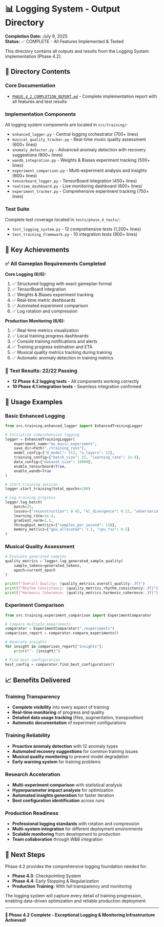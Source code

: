 # 📊 Logging System - Output Directory

**Completion Date:** July 9, 2025  
**Status:** ✅ COMPLETE - All Features Implemented & Tested  

This directory contains all outputs and results from the Logging System implementation (Phase 4.2).

## 📁 Directory Contents

### **Core Documentation**
- [`PHASE_4_2_COMPLETION_REPORT.md`](./PHASE_4_2_COMPLETION_REPORT.md) - Complete implementation report with all features and test results

### **Implementation Components**
All logging system components are located in `src/training/`:
- `enhanced_logger.py` - Central logging orchestrator (700+ lines)
- `musical_quality_tracker.py` - Real-time music quality assessment (600+ lines)
- `anomaly_detector.py` - Advanced anomaly detection with recovery suggestions (800+ lines)
- `wandb_integration.py` - Weights & Biases experiment tracking (500+ lines)
- `experiment_comparison.py` - Multi-experiment analysis and insights (600+ lines)
- `tensorboard_logger.py` - TensorBoard integration (450+ lines)
- `realtime_dashboard.py` - Live monitoring dashboard (600+ lines)
- `experiment_tracker.py` - Comprehensive experiment tracking (750+ lines)

### **Test Suite**
Complete test coverage located in `tests/phase_4_tests/`:
- `test_logging_system.py` - 12 comprehensive tests (1,200+ lines)
- `test_training_framework.py` - 10 integration tests (800+ lines)

## 🎯 Key Achievements

### ✅ **All Gameplan Requirements Completed**

**Core Logging (6/6):**
1. ✅ Structured logging with exact gameplan format
2. ✅ TensorBoard integration
3. ✅ Weights & Biases experiment tracking
4. ✅ Real-time metric dashboards
5. ✅ Automated experiment comparison
6. ✅ Log rotation and compression

**Production Monitoring (6/6):**
1. ✅ Real-time metrics visualization
2. ✅ Local training progress dashboards
3. ✅ Console training notifications and alerts
4. ✅ Training progress estimation and ETA
5. ✅ Musical quality metrics tracking during training
6. ✅ Automatic anomaly detection in training metrics

### 🧪 **Test Results: 22/22 Passing**
- **12 Phase 4.2 logging tests** - All components working correctly
- **10 Phase 4.1 integration tests** - Seamless integration confirmed

## 🚀 Usage Examples

### **Basic Enhanced Logging**
```python
from src.training.enhanced_logger import EnhancedTrainingLogger

# Initialize comprehensive logging
logger = EnhancedTrainingLogger(
    experiment_name="my_music_experiment",
    save_dir=Path("./training_runs"),
    model_config={"d_model": 512, "n_layers": 12},
    training_config={"batch_size": 32, "learning_rate": 1e-4},
    data_config={"dataset_size": 10000},
    enable_tensorboard=True,
    enable_wandb=True
)

# Start training session
logger.start_training(total_epochs=100)

# Log training progress
logger.log_batch(
    batch=25,
    losses={"reconstruction": 0.45, "kl_divergence": 0.12, "adversarial": 0.08},
    learning_rate=1e-4,
    gradient_norm=1.5,
    throughput_metrics={"samples_per_second": 128},
    memory_metrics={"gpu_allocated": 3.2, "cpu_rss": 8.5}
)
```

### **Musical Quality Assessment**
```python
# Evaluate generated samples
quality_metrics = logger.log_generated_sample_quality(
    sample_tokens=generated_tokens,
    epoch=current_epoch
)

print(f"Overall Quality: {quality_metrics.overall_quality:.3f}")
print(f"Rhythm Consistency: {quality_metrics.rhythm_consistency:.3f}")
print(f"Harmonic Coherence: {quality_metrics.harmonic_coherence:.3f}")
```

### **Experiment Comparison**
```python
from src.training.experiment_comparison import ExperimentComparator

# Compare multiple experiments
comparator = ExperimentComparator("./experiments")
comparison_report = comparator.compare_experiments()

# Generate insights
for insight in comparison_report["insights"]:
    print(f"💡 {insight}")

# Find best configuration
best_config = comparator.find_best_configuration()
```

## 📈 Benefits Delivered

### **Training Transparency**
- **Complete visibility** into every aspect of training
- **Real-time monitoring** of progress and quality
- **Detailed data usage tracking** (files, augmentation, transposition)
- **Automatic documentation** of experiment configurations

### **Training Reliability**
- **Proactive anomaly detection** with 12 anomaly types
- **Automated recovery suggestions** for common training issues
- **Musical quality monitoring** to prevent model degradation
- **Early warning system** for training problems

### **Research Acceleration**
- **Multi-experiment comparison** with statistical analysis
- **Hyperparameter impact analysis** for optimization
- **Automated insights generation** for faster iteration
- **Best configuration identification** across runs

### **Production Readiness**
- **Professional logging standards** with rotation and compression
- **Multi-system integration** for different deployment environments
- **Scalable monitoring** from development to production
- **Team collaboration** through W&B integration

## 🎼 Next Steps

Phase 4.2 provides the comprehensive logging foundation needed for:
- **Phase 4.3**: Checkpointing System
- **Phase 4.4**: Early Stopping & Regularization
- **Production Training**: With full transparency and monitoring

The logging system will capture every detail of training progression, enabling data-driven optimization and reliable production deployment.

---

**🎉 Phase 4.2 Complete - Exceptional Logging & Monitoring Infrastructure Achieved!**